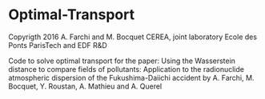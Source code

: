 # Optimal-Transport

Copyrigth 2016 A. Farchi and M. Bocquet
CEREA, joint laboratory Ecole des Ponts ParisTech and EDF R&D

Code to solve optimal transport for the paper:
Using the Wasserstein distance to compare fields of pollutants:
Application to the radionuclide atmospheric dispersion of the Fukushima-Daiichi accident
by A. Farchi, M. Bocquet, Y. Roustan, A. Mathieu and A. Querel

